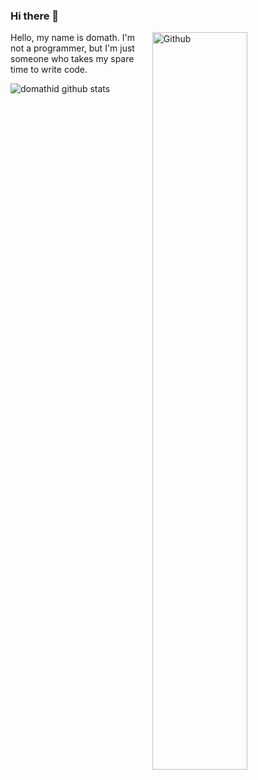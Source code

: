 ### Hi there 👋

<img width="55%" align="right" alt="Github" src="https://data.whicdn.com/images/85943829/original.png"/>
Hello, my name is domath. I'm not a programmer, but I'm just someone who takes my spare time to write code.

![domathid github stats](https://github-readme-stats.vercel.app/api?username=anuraghazra&show_icons=true&theme=highcontrast)

